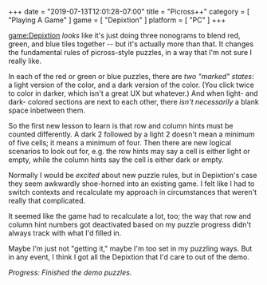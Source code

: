 +++
date = "2019-07-13T12:01:28-07:00"
title = "Picross++"
category = [ "Playing A Game" ]
game = [ "Depixtion" ]
platform = [ "PC" ]
+++

<game:Depixtion> <i>looks</i> like it's just doing three nonograms to blend red, green, and blue tiles together -- but it's actually more than that.  It changes the fundamental rules of picross-style puzzles, in a way that I'm not sure I really like.

In each of the red or green or blue puzzles, there are <i>two "marked" states</i>: a light version of the color, and a dark version of the color.  (You click twice to color in darker, which isn't a great UX but whatever.)  And when light- and dark- colored sections are next to each other, there <i>isn't necessarily</i> a blank space inbetween them.

So the first new lesson to learn is that row and column hints must be counted differently.  A dark 2 followed by a light 2 doesn't mean a minimum of five cells; it means a minimum of four.  Then there are new logical scenarios to look out for, e.g. the row hints may say a cell is either light or empty, while the column hints say the cell is either dark or empty.

Normally I would be <i>excited</i> about new puzzle rules, but in Depixtion's case they seem awkwardly shoe-horned into an existing game.  I felt like I had to switch contexts and recalculate my approach in circumstances that weren't really that complicated.

It seemed like the game had to recalculate a lot, too; the way that row and column hint numbers got deactivated based on my puzzle progress didn't always track with what I'd filled in.

Maybe I'm just not "getting it," maybe I'm too set in my puzzling ways.  But in any event, I think I got all the Depixtion that I'd care to out of the demo.

<i>Progress: Finished the demo puzzles.</i>

